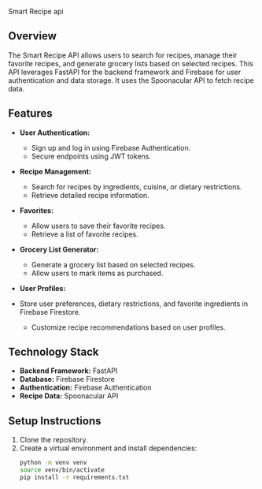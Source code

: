 Smart Recipe api

## Overview

The Smart Recipe API allows users to search for recipes, manage their favorite recipes, and generate grocery lists based on selected recipes. This API leverages FastAPI for the backend framework and Firebase for user authentication and data storage. It uses the Spoonacular API to fetch recipe data.

## Features

- **User Authentication:**
  - Sign up and log in using Firebase Authentication.
  - Secure endpoints using JWT tokens.

- **Recipe Management:**
  - Search for recipes by ingredients, cuisine, or dietary restrictions.
  - Retrieve detailed recipe information.

- **Favorites:**
  - Allow users to save their favorite recipes.
  - Retrieve a list of favorite recipes.

- **Grocery List Generator:**
  - Generate a grocery list based on selected recipes.
  - Allow users to mark items as purchased.

- **User Profiles:**
- Store user preferences, dietary restrictions, and favorite ingredients in Firebase Firestore.
  - Customize recipe recommendations based on user profiles.

## Technology Stack

- **Backend Framework:** FastAPI
- **Database:** Firebase Firestore
- **Authentication:** Firebase Authentication
- **Recipe Data:** Spoonacular API

## Setup Instructions

1. Clone the repository.
2. Create a virtual environment and install dependencies:
   ```bash
   python -m venv venv
   source venv/bin/activate
   pip install -r requirements.txt
